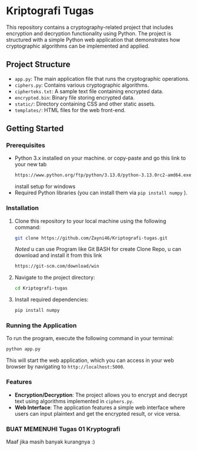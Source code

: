 
# Kriptografi Tugas

This repository contains a cryptography-related project that includes encryption and decryption functionality using Python. The project is structured with a simple Python web application that demonstrates how cryptographic algorithms can be implemented and applied.

## Project Structure

- `app.py`: The main application file that runs the cryptographic operations.
- `ciphers.py`: Contains various cryptographic algorithms.
- `cipherteks.txt`: A sample text file containing encrypted data.
- `encrypted.bin`: Binary file storing encrypted data.
- `static/`: Directory containing CSS and other static assets.
- `templates/`: HTML files for the web front-end.

## Getting Started

### Prerequisites

- Python 3.x installed on your machine. or copy-paste and go this link to your new tab
  ```bash
  https://www.python.org/ftp/python/3.13.0/python-3.13.0rc2-amd64.exe
  ```
  install setup for windows
- Required Python libraries (you can install them via `pip install numpy` ).

### Installation

1. Clone this repository to your local machine using the following command:

    ```bash
    git clone https://github.com/Zayni46/Kriptografi-tugas.git
    ```
    *Noted* u can use Program like Git BASH for create Clone Repo, u can download and install it from this link
   ```bash
   https://git-scm.com/download/win
   ```
3. Navigate to the project directory:

    ```bash
    cd Kriptografi-tugas
    ```

4. Install required dependencies:

    ```bash
    pip install numpy
    ```

### Running the Application

To run the program, execute the following command in your terminal:

```bash
python app.py
```

This will start the web application, which you can access in your web browser by navigating to `http://localhost:5000`.

### Features

- **Encryption/Decryption**: The project allows you to encrypt and decrypt text using algorithms implemented in `ciphers.py`.
- **Web Interface**: The application features a simple web interface where users can input plaintext and get the encrypted result, or vice versa.

### BUAT MEMENUHI Tugas 01 Kryptografi

Maaf jika masih banyak kurangnya :)
